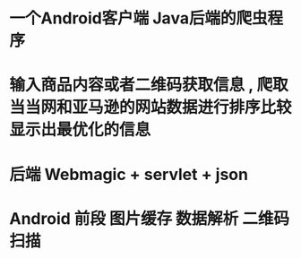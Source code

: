 #  一个Android客户端 Java后端的爬虫程序

# 输入商品内容或者二维码获取信息 , 爬取 当当网和亚马逊的网站数据进行排序比较 显示出最优化的信息

# 后端 Webmagic + servlet + json
# Android 前段 图片缓存 数据解析  二维码扫描 

